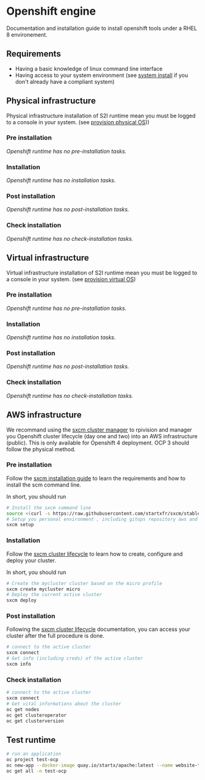 # Openshift engine

Documentation and installation guide to install openshift tools under
a RHEL 8 environement.

## Requirements

- Having a basic knowledge of linux command line interface
- Having access to your system environment (see [system install](../system)
  if you don't already have a compliant system)

## Physical infrastructure

Physical infrastructure installation of S2I runtime mean you must be logged to a console
in your system. (see [provision physical OS](../system#physical-infrastructure)))

### Pre installation

*Openshift runtime has no pre-installation tasks.*

### Installation

*Openshift runtime has no installation tasks.*

### Post installation

*Openshift runtime has no post-installation tasks.*

### Check installation

*Openshift runtime has no check-installation tasks.*

## Virtual infrastructure

Virtual infrastructure installation of S2I runtime mean you must be logged to a
console in your system. (see [provision virtual OS](../system#virtual-infrastructure))

### Pre installation

*Openshift runtime has no pre-installation tasks.*

### Installation

*Openshift runtime has no installation tasks.*

### Post installation

*Openshift runtime has no post-installation tasks.*

### Check installation

*Openshift runtime has no check-installation tasks.*

## AWS infrastructure

We recommand using the [sxcm cluster manager](https://sxcm.readthedocs.io) to rpivision and manager you Openshift cluster lifecycle (day one and two) into an AWS infrastructure (public). This is only available for Openshift 4 deployment. OCP 3 should follow the physical method.

### Pre installation

Follow the [sxcm installation guide](https://sxcm.readthedocs.io/en/latest/1-installation/) to learn the requirements and how to install the scm command line.

In short, you should run

```bash
# Install the sxcm command line
source <(curl -s https://raw.githubusercontent.com/startxfr/sxcm/stable/installer)
# Setup you personal environment , including gitops repository aws and redhat credentials
sxcm setup
```

### Installation

Follow the [sxcm cluster lifecycle](https://sxcm.readthedocs.io/en/latest/1-installation/) to learn how to create, configure and deploy your cluster.

In short, you should run

```bash
# Create the mycluster cluster based on the micro profile
sxcm create mycluster micro
# Deploy the current active cluster
sxcm deploy
```

### Post installation

Following the [sxcm cluster lifecycle](https://sxcm.readthedocs.io/en/latest/1-installation/) documentation, you can access your cluster after the full procedure is done.

```bash
# connect to the active cluster
sxcm connect
# Get info (including creds) of the active cluster
sxcm info
```

### Check installation

```bash
# connect to the active cluster
sxcm connect
# Get vital informations about the cluster
oc get nodes
oc get clusteroperator
oc get clusterversion
```

## Test runtime

```bash
# run an application
oc project test-ocp
oc new-app --docker-image quay.io/startx/apache:latest --name website-test -n test-ocp
oc get all -n test-ocp
```
